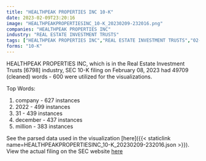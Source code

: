```yaml
---
title: "HEALTHPEAK PROPERTIES INC 10-K"
date: 2023-02-09T23:20:16
image: "HEALTHPEAKPROPERTIESINC_10-K_20230209-232016.png"
companies: "HEALTHPEAK PROPERTIES INC"
industry: "REAL ESTATE INVESTMENT TRUSTS"
tags: ["HEALTHPEAK PROPERTIES INC","REAL ESTATE INVESTMENT TRUSTS","02-08-2023","10-K"]
forms: "10-K"
---
```

HEALTHPEAK PROPERTIES INC, which is in the Real Estate Investment Trusts [6798] industry, SEC 10-K filing on February 08, 2023 had 49709 (cleaned) words - 600 were utilized for the visualizations.

Top Words:
1. company - 627 instances
2. 2022 - 499 instances
3. 31 - 439 instances
4. december - 437 instances
5. million - 383 instances


See the parsed data used in the visualization [here]({{< staticlink name=HEALTHPEAKPROPERTIESINC_10-K_20230209-232016.json >}}).  
View the actual filing on the SEC website [here](https://www.sec.gov/Archives/edgar/data/765880/0001628280-23-002794.txt)